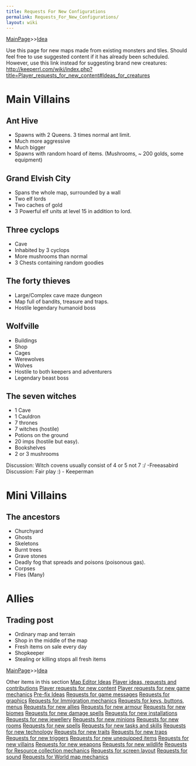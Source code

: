 ```yaml
---
title: Requests For New Configurations
permalink: Requests_For_New_Configurations/
layout: wiki
---
```


[MainPage](/keeperrl_wiki/ "wikilink")>>[Idea](/keeperrl_wiki/Idea "wikilink")

Use this page for new maps made from existing monsters and tiles. Should
feel free to use suggested content if it has already been scheduled.
However, use this link instead for suggesting brand new creatures:
<http://keeperrl.com/wiki/index.php?title=Player_requests_for_new_content#Ideas_for_creatures>

Main Villains
=============

Ant Hive
--------

-   Spawns with 2 Queens. 3 times normal ant limit.
-   Much more aggressive
-   Much bigger
-   Spawns with random hoard of items. (Mushrooms, ~ 200 golds, some
    equipment)

Grand Elvish City
-----------------

-   Spans the whole map, surrounded by a wall
-   Two elf lords
-   Two caches of gold
-   3 Powerful elf units at level 15 in addition to lord.

Three cyclops
-------------

-   Cave
-   Inhabited by 3 cyclops
-   More mushrooms than normal
-   3 Chests containing random goodies

The forty thieves
-----------------

-   Large/Complex cave maze dungeon
-   Map full of bandits, treasure and traps.
-   Hostile legendary humanoid boss

Wolfville
---------

-   Buildings
-   Shop
-   Cages
-   Werewolves
-   Wolves
-   Hostile to both keepers and adventurers
-   Legendary beast boss

The seven witches
-----------------

-   1 Cave
-   1 Cauldron
-   7 thrones
-   7 witches (hostile)
-   Potions on the ground
-   20 imps (hostile but easy).
-   Bookshelves
-   2 or 3 mushrooms

Discussion: Witch covens usually consist of 4 or 5 not 7 :/ -Freeasabird
Discussion: Fair play :) - Keeperman

Mini Villains
=============

The ancestors
-------------

-   Churchyard
-   Ghosts
-   Skeletons
-   Burnt trees
-   Grave stones
-   Deadly fog that spreads and poisons (poisonous gas).
-   Corpses
-   Flies (Many)

Allies
======

Trading post
------------

-   Ordinary map and terrain
-   Shop in the middle of the map
-   Fresh items on sale every day
-   Shopkeeper
-   Stealing or killing stops all fresh items

[MainPage](/keeperrl_wiki/ "wikilink")>>[Idea](/keeperrl_wiki/Idea "wikilink")

Other items in this section
    [Map Editor Ideas](/keeperrl_wiki/Map_Editor_Ideas "wikilink")
    [Player ideas, requests and contributions](/keeperrl_wiki/Player_Ideas,_Requests_And_Contributions "wikilink")
    [Player requests for new content](/keeperrl_wiki/Player_Requests_For_New_Content "wikilink")
    [Player requests for new game mechanics](/keeperrl_wiki/Player_Requests_For_New_Game_Mechanics "wikilink")
    [Pre-fix Ideas](/keeperrl_wiki/Pre-fix_Ideas "wikilink")
    [Requests for game messages](/keeperrl_wiki/Requests_For_Game_Messages "wikilink")
    [Requests for graphics](/keeperrl_wiki/Requests_For_Graphics "wikilink")
    [Requests for Immigration mechanics](/keeperrl_wiki/Requests_For_Immigration_Mechanics "wikilink")
    [Requests for keys, buttons, menus](/keeperrl_wiki/Requests_For_Keys,_Buttons,_Menus "wikilink")
    [Requests for new allies](/keeperrl_wiki/Requests_For_New_Allies "wikilink")
    [Requests for new armour](/keeperrl_wiki/Requests_For_New_Armour "wikilink")
    [Requests for new biomes](/keeperrl_wiki/Requests_For_New_Biomes "wikilink")
    [Requests for new damage spells](/keeperrl_wiki/Requests_For_New_Damage_Spells "wikilink")
    [Requests for new installations](/keeperrl_wiki/Requests_For_New_Installations "wikilink")
    [Requests for new jewellery](/keeperrl_wiki/Requests_For_New_Jewellery "wikilink")
    [Requests for new minions](/keeperrl_wiki/Requests_For_New_Minions "wikilink")
    [Requests for new rooms](/keeperrl_wiki/Requests_For_New_Rooms "wikilink")
    [Requests for new spells](/keeperrl_wiki/Requests_For_New_Spells "wikilink")
    [Requests for new tasks and skills](/keeperrl_wiki/Requests_For_New_Tasks_And_Skills "wikilink")
    [Requests for new technology](/keeperrl_wiki/Requests_For_New_Technology "wikilink")
    [Requests for new traits](/keeperrl_wiki/Requests_For_New_Traits "wikilink")
    [Requests for new traps](/keeperrl_wiki/Requests_For_New_Traps "wikilink")
    [Requests for new triggers](/keeperrl_wiki/Requests_For_New_Triggers "wikilink")
    [Requests for new unequipped items](/keeperrl_wiki/Requests_For_New_Unequipped_Items "wikilink")
    [Requests for new villains](/keeperrl_wiki/Requests_For_New_Villains "wikilink")
    [Requests for new weapons](/keeperrl_wiki/Requests_For_New_Weapons "wikilink")
    [Requests for new wildlife](/keeperrl_wiki/Requests_For_New_Wildlife "wikilink")
    [Requests for Resource collection mechanics](/keeperrl_wiki/Requests_For_Resource_Collection_Mechanics "wikilink")
    [Requests for screen layout](/keeperrl_wiki/Requests_For_Screen_Layout "wikilink")
    [Requests for sound](/keeperrl_wiki/Requests_For_Sound "wikilink")
    [Requests for World map mechanics](/keeperrl_wiki/Requests_For_World_Map_Mechanics "wikilink")
